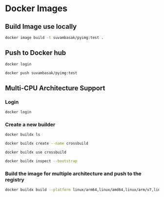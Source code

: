 # Docker Images

## Build Image use locally
```bash
docker image build -t suvambasak/pyimg:test .
```
## Push to Docker hub
```bash
docker login
```
```bash
docker push suvambasak/pyimg:test

```

## Multi-CPU Architecture Support
### Login 
```bash
docker login
```

### Create a new builder
```bash
docker buildx ls
```
```bash
docker buildx create --name crossbuild
```
```bash
docker buildx use crossbuild
```
```bash
docker buildx inspect --bootstrap
```


### Build the image for multiple architecture and push to the registry
```bash
docker buildx build --platform linux/arm64,linux/amd64,linux/arm/v7,linux/arm/v6 -t suvambasak/pyimg:test --push .
```